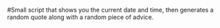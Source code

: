 #Small script that shows you the current date and time, then generates a random quote along with a random piece of advice.

